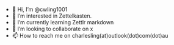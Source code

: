 - 👋 Hi, I’m @cwling1001
- 👀 I’m interested in Zettelkasten.
- 🌱 I’m currently learning Zettlr markdown
- 💞️ I’m looking to collaborate on x
- 📫 How to reach me on charlesling(at)outlook(dot)com(dot)au

<!---
cwling1001/cwling1001 is a ✨ special ✨ repository because its `README.md` (this file) appears on your GitHub profile.
You can click the Preview link to take a look at your changes.
--->
